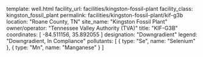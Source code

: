 template: well.html
facility_url: facilities/kingston-fossil-plant
facility_class: kingston_fossil_plant
permalink: facilities/kingston-fossil-plant/kif-g3b
location: "Roane County, TN"
site_name: "Kingston Fossil Plant"
owner/operator: "Tennessee Valley Authority (TVA)"
title: "KIF-G3B"
coordinates: [
  -84.511156,
  35.892055
]
designation: "Downgradient"
legend: "Downgradient, In Compliance"
pollutants: [
  {
  type: "Se",
  name: "Selenium"
  },
  {
  type: "Mn",
  name: "Manganese"
  }
]

